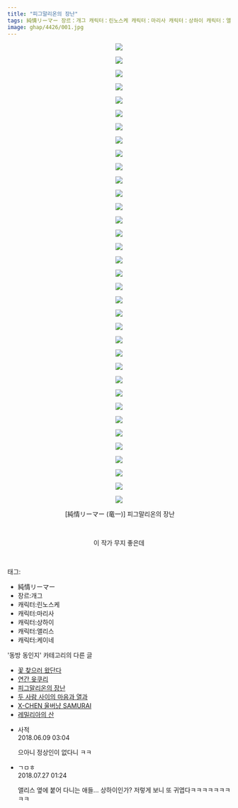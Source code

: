 ```yaml
---
title: "피그말리온의 장난"
tags: 純情リーマー 장르：개그 캐릭터：린노스케 캐릭터：마리사 캐릭터：상하이 캐릭터：앨리스 캐릭터：케이네 竜一 동방_동인지
image: ghap/4426/001.jpg
---
```

<div class="article">
<p style="text-align: center; clear: none; float: none;"><img src="{{ site.nasurl }}/ghap/4426/001.jpg"/></p>
<p style="text-align: center; clear: none; float: none;"><img src="{{ site.nasurl }}/ghap/4426/002.jpg"/></p>
<p style="text-align: center; clear: none; float: none;"><img src="{{ site.nasurl }}/ghap/4426/003.jpg"/></p>
<p style="text-align: center; clear: none; float: none;"><img src="{{ site.nasurl }}/ghap/4426/004.jpg"/></p>
<p style="text-align: center; clear: none; float: none;"><img src="{{ site.nasurl }}/ghap/4426/005.jpg"/></p>
<p style="text-align: center; clear: none; float: none;"><img src="{{ site.nasurl }}/ghap/4426/006.jpg"/></p>
<p style="text-align: center; clear: none; float: none;"><img src="{{ site.nasurl }}/ghap/4426/007.jpg"/></p>
<p style="text-align: center; clear: none; float: none;"><img src="{{ site.nasurl }}/ghap/4426/008.jpg"/></p>
<p style="text-align: center; clear: none; float: none;"><img src="{{ site.nasurl }}/ghap/4426/009.jpg"/></p>
<p style="text-align: center; clear: none; float: none;"><img src="{{ site.nasurl }}/ghap/4426/010.jpg"/></p>
<p style="text-align: center; clear: none; float: none;"><img src="{{ site.nasurl }}/ghap/4426/011.jpg"/></p>
<p style="text-align: center; clear: none; float: none;"><img src="{{ site.nasurl }}/ghap/4426/012.jpg"/></p>
<p style="text-align: center; clear: none; float: none;"><img src="{{ site.nasurl }}/ghap/4426/013.jpg"/></p>
<p style="text-align: center; clear: none; float: none;"><img src="{{ site.nasurl }}/ghap/4426/014.jpg"/></p>
<p style="text-align: center; clear: none; float: none;"><img src="{{ site.nasurl }}/ghap/4426/015.jpg"/></p>
<p style="text-align: center; clear: none; float: none;"><img src="{{ site.nasurl }}/ghap/4426/016.jpg"/></p>
<p style="text-align: center; clear: none; float: none;"><img src="{{ site.nasurl }}/ghap/4426/017.jpg"/></p>
<p style="text-align: center; clear: none; float: none;"><img src="{{ site.nasurl }}/ghap/4426/018.jpg"/></p>
<p style="text-align: center; clear: none; float: none;"><img src="{{ site.nasurl }}/ghap/4426/019.jpg"/></p>
<p style="text-align: center; clear: none; float: none;"><img src="{{ site.nasurl }}/ghap/4426/020.jpg"/></p>
<p style="text-align: center; clear: none; float: none;"><img src="{{ site.nasurl }}/ghap/4426/021.jpg"/></p>
<p style="text-align: center; clear: none; float: none;"><img src="{{ site.nasurl }}/ghap/4426/022.jpg"/></p>
<p style="text-align: center; clear: none; float: none;"><img src="{{ site.nasurl }}/ghap/4426/023.jpg"/></p>
<p style="text-align: center; clear: none; float: none;"><img src="{{ site.nasurl }}/ghap/4426/024.jpg"/></p>
<p style="text-align: center; clear: none; float: none;"><img src="{{ site.nasurl }}/ghap/4426/025.jpg"/></p>
<p style="text-align: center; clear: none; float: none;"><img src="{{ site.nasurl }}/ghap/4426/026.jpg"/></p>
<p style="text-align: center; clear: none; float: none;"><img src="{{ site.nasurl }}/ghap/4426/027.jpg"/></p>
<p style="text-align: center; clear: none; float: none;"><img src="{{ site.nasurl }}/ghap/4426/028.jpg"/></p>
<p style="text-align: center; clear: none; float: none;"><img src="{{ site.nasurl }}/ghap/4426/029.jpg"/></p>
<p style="text-align: center; clear: none; float: none;"><img src="{{ site.nasurl }}/ghap/4426/030.jpg"/></p>
<p style="text-align: center; clear: none; float: none;"><img src="{{ site.nasurl }}/ghap/4426/031.jpg"/></p>
<p style="text-align: center; clear: none; float: none;"><img src="{{ site.nasurl }}/ghap/4426/032.jpg"/></p>
<p style="text-align: center; clear: none; float: none;"><img src="{{ site.nasurl }}/ghap/4426/033.jpg"/></p>
<p style="text-align: center; clear: none; float: none;"><img src="{{ site.nasurl }}/ghap/4426/034.jpg"/></p>
<p style="text-align: center; clear: none; float: none;"><img src="{{ site.nasurl }}/ghap/4426/035.jpg"/></p>
<p style="text-align: center; clear: none; float: none;"> [純情リーマー (竜一)] 피그말리온의 장난</p>
<p style="text-align: center; clear: none; float: none;"><br/></p>
<p style="text-align: center; clear: none; float: none;">이 작가 무지 좋은데</p>
<p><br/></p>
</div><div class="tagTrail">
<p>태그: </p>
<ul>
<li>純情リーマー</li>
<li>장르:개그</li>
<li>캐릭터:린노스케</li>
<li>캐릭터:마리사</li>
<li>캐릭터:상하이</li>
<li>캐릭터:앨리스</li>
<li>캐릭터:케이네</li>
</ul>
</div><div class="another">
<p>'동방 동인지' 카테고리의 다른 글</p>
<ul>
<li><a href="/2018-06-09-ghap_4428">꽃 찾으러 왔단다</a></li>
<li><a href="/2018-06-09-ghap_4427">연간 윳쿠리</a></li>
<li><a href="/2018-06-09-ghap_4426">피그말리온의 장난</a></li>
<li><a href="/2018-06-09-ghap_4425">두 사람 사이의 마음과 열과</a></li>
<li><a href="/2018-06-09-ghap_4424">X-CHEN 울버냥 SAMURAI</a></li>
<li><a href="/2018-06-09-ghap_4423">레밀리아의 산</a></li>
</ul>
</div><div class="cb_module cb_fluid">
<div class="cb_wrt cb_profile">
<div class="comment">
<ul>
<li class="cb_thumb_off" id="comment15268291">
<div class="cb_comment_area">
<div class="cb_info_area">
<div class="cb_section">
<span class="cb_nick_name">사적</span>
</div>
<div class="cb_section">
<span class="cb_date">2018.06.09 03:04 </span>
</div>
</div>
<div class="cb_dsc_comment">
<p class="cb_dsc">
											으아니 정상인이 없다니 ㅋㅋ
										</p>
</div>
</div></li>
<li class="cb_thumb_off" id="comment15294490">
<div class="cb_comment_area">
<div class="cb_info_area">
<div class="cb_section">
<span class="cb_nick_name">ㄱㅁㅎ</span>
</div>
<div class="cb_section">
<span class="cb_date">2018.07.27 01:24 </span>
</div>
</div>
<div class="cb_dsc_comment">
<p class="cb_dsc">
											앨리스 옆에 붙어 다니는 애들... 상하이인가? 저렇게 보니 또 귀엽다ㅋㅋㅋㅋㅋㅋㅋㅋㅋ
										</p>
</div>
</div></li>
</ul>
</div>
</div><!-- commentList close -->
</div>